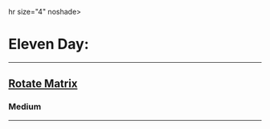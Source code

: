 hr size="4" noshade>
  <h1> Eleven Day: </h1>
  
<hr size="4" noshade>
<h2><a href="https://www.codingninjas.com/codestudio/problems/981260?topList=striver-sde-sheet-problems&utm_source=striver&utm_medium=website&leftPanelTab=0">Rotate Matrix</a></h2><h3>Medium</h3><hr>
<br>
